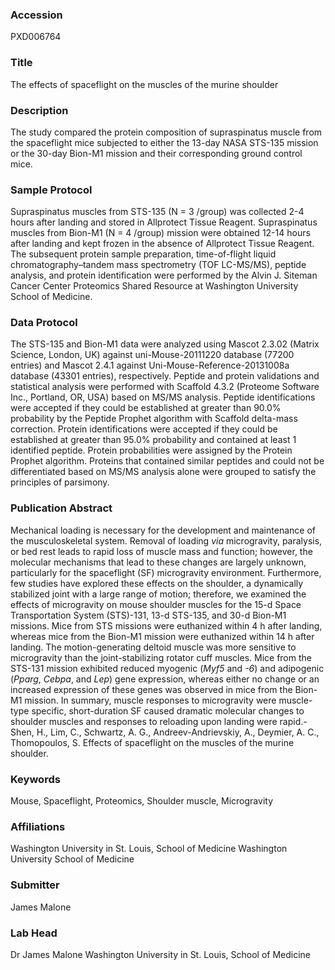 ### Accession
PXD006764

### Title
The effects of spaceflight on the muscles of the murine shoulder

### Description
The study compared the protein composition of supraspinatus muscle from the spaceflight mice subjected to either the 13-day NASA STS-135 mission or the 30-day Bion-M1 mission and their corresponding ground control mice.

### Sample Protocol
Supraspinatus muscles from STS-135 (N = 3 /group) was collected 2-4 hours after landing and stored in Allprotect Tissue Reagent. Supraspinatus muscles from Bion-M1 (N = 4 /group) mission were obtained 12-14 hours after landing and kept frozen in the absence of Allprotect Tissue Reagent. The subsequent protein sample preparation, time-of-flight liquid chromatography–tandem mass spectrometry (TOF LC-MS/MS), peptide analysis, and protein identification were performed by the Alvin J. Siteman Cancer Center Proteomics Shared Resource at Washington University School of Medicine.

### Data Protocol
The STS-135 and Bion-M1 data were analyzed using Mascot 2.3.02 (Matrix Science, London, UK) against uni-Mouse-20111220 database (77200 entries) and Mascot 2.4.1 against Uni-Mouse-Reference-20131008a database (43301 entries), respectively. Peptide and protein validations and statistical analysis were performed with Scaffold 4.3.2 (Proteome Software Inc., Portland, OR, USA) based on MS/MS analysis. Peptide identifications were accepted if they could be established at greater than 90.0% probability by the Peptide Prophet algorithm with Scaffold delta-mass correction. Protein identifications were accepted if they could be established at greater than 95.0% probability and contained at least 1 identified peptide.  Protein probabilities were assigned by the Protein Prophet algorithm. Proteins that contained similar peptides and could not be differentiated based on MS/MS analysis alone were grouped to satisfy the principles of parsimony.

### Publication Abstract
Mechanical loading is necessary for the development and maintenance of the musculoskeletal system. Removal of loading <i>via</i> microgravity, paralysis, or bed rest leads to rapid loss of muscle mass and function; however, the molecular mechanisms that lead to these changes are largely unknown, particularly for the spaceflight (SF) microgravity environment. Furthermore, few studies have explored these effects on the shoulder, a dynamically stabilized joint with a large range of motion; therefore, we examined the effects of microgravity on mouse shoulder muscles for the 15-d Space Transportation System (STS)-131, 13-d STS-135, and 30-d Bion-M1 missions. Mice from STS missions were euthanized within 4 h after landing, whereas mice from the Bion-M1 mission were euthanized within 14 h after landing. The motion-generating deltoid muscle was more sensitive to microgravity than the joint-stabilizing rotator cuff muscles. Mice from the STS-131 mission exhibited reduced myogenic (<i>Myf5</i> and <i>-6</i>) and adipogenic (<i>Pparg</i>, <i>Cebpa</i>, and <i>Lep</i>) gene expression, whereas either no change or an increased expression of these genes was observed in mice from the Bion-M1 mission. In summary, muscle responses to microgravity were muscle-type specific, short-duration SF caused dramatic molecular changes to shoulder muscles and responses to reloading upon landing were rapid.-Shen, H., Lim, C., Schwartz, A. G., Andreev-Andrievskiy, A., Deymier, A. C., Thomopoulos, S. Effects of spaceflight on the muscles of the murine shoulder.

### Keywords
Mouse, Spaceflight, Proteomics, Shoulder muscle, Microgravity

### Affiliations
Washington University in St. Louis, School of Medicine
Washington University School of Medicine

### Submitter
James Malone

### Lab Head
Dr James Malone
Washington University in St. Louis, School of Medicine



